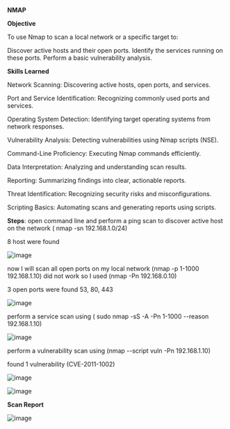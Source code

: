 **NMAP**

**Objective**

To use Nmap to scan a local network or a specific target to:

Discover active hosts and their open ports.
Identify the services running on these ports.
Perform a basic vulnerability analysis.

**Skills Learned**

Network Scanning: Discovering active hosts, open ports, and services.

Port and Service Identification: Recognizing commonly used ports and services.

Operating System Detection: Identifying target operating systems from network responses.

Vulnerability Analysis: Detecting vulnerabilities using Nmap scripts (NSE).

Command-Line Proficiency: Executing Nmap commands efficiently.

Data Interpretation: Analyzing and understanding scan results.

Reporting: Summarizing findings into clear, actionable reports.

Threat Identification: Recognizing security risks and misconfigurations.

Scripting Basics: Automating scans and generating reports using scripts.

**Steps**:
open command line and perform a ping scan to discover active host on the network ( nmap -sn 192.168.1.0/24)

8 host were found

![image](https://github.com/user-attachments/assets/f5ec890f-2f1d-4edc-97ac-81a19dabf991)

now I will scan all open ports on my local network (nmap -p 1-1000 192.168.1.10) did not work so I used (nmap -Pn 192.168.0.10)

3 open ports were found 53, 80, 443

![image](https://github.com/user-attachments/assets/21fd403d-87e2-484e-b85e-cc2009a0e7ac)

perform a service scan using ( sudo nmap -sS -A -Pn 1-1000 --reason 192.168.1.10)

![image](https://github.com/user-attachments/assets/e74e02db-14ce-4085-b0e1-833e7fab5113)

perform a vulnerability scan  using (nmap --script vuln -Pn 192.168.1.10)

found 1 vulnerability (CVE-2011-1002)

![image](https://github.com/user-attachments/assets/150fadfa-de86-4191-8923-40fdecba8341)

![image](https://github.com/user-attachments/assets/9166ceea-0c1d-41df-b90f-213319a743f2)


**Scan Report**

![image](https://github.com/user-attachments/assets/831679a0-c2b5-4f27-ad48-84441b7a0969)






